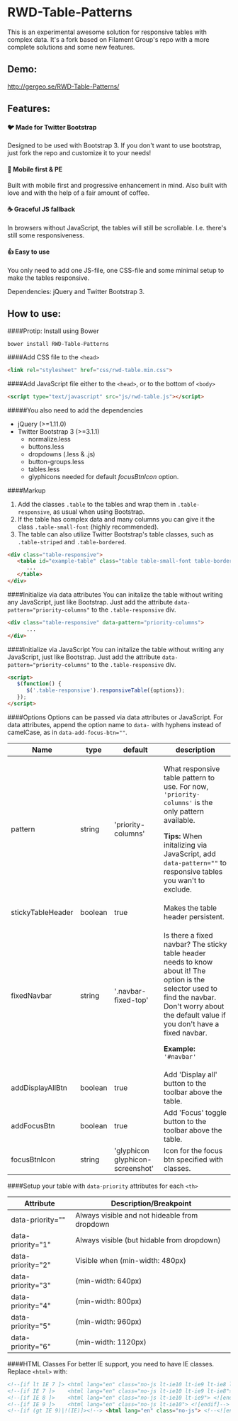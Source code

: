 RWD-Table-Patterns
==================

This is an experimental awesome solution for responsive tables with complex data. It's a fork based on Filament Group's repo with a more complete solutions and some new features.

Demo:
--------

http://gergeo.se/RWD-Table-Patterns/

Features:
--------

#### :bird: Made for Twitter Bootstrap

Designed to be used with Bootstrap 3. If you don't want to use bootstrap, just fork the repo and customize it to your needs!

#### :iphone: Mobile first & PE

Built with mobile first and progressive enhancement in mind. Also built with love and with the help of a fair amount of coffee.

#### :coffee: Graceful JS fallback

In browsers without JavaScript, the tables will still be scrollable. I.e. there's still some responsiveness.

#### :thumbsup: Easy to use

You only need to add one JS-file, one CSS-file and some minimal setup to make the tables responsive.

Dependencies: jQuery and Twitter Bootstrap 3.


How to use:
--------

####Protip: Install using Bower
```shell
bower install RWD-Table-Patterns
```

####Add CSS file to the ```<head>```
```html
<link rel="stylesheet" href="css/rwd-table.min.css">
```

####Add JavaScript file either to the ```<head>```, or to the bottom of ```<body>```
```html
<script type="text/javascript" src="js/rwd-table.js"></script>
```

#####You also need to add the dependencies
- jQuery (>=1.11.0)
- Twitter Bootstrap 3 (>=3.1.1)
   - normalize.less
   - buttons.less
   - dropdowns (.less &amp; .js)
   - button-groups.less
   - tables.less
   - glyphicons needed for default *focusBtnIcon* option.

####Markup
1. Add the classes ```.table``` to the tables and wrap them in ```.table-responsive```, as usual when using Bootstrap.
2. If the table has complex data and many columns you can give it the class ```.table-small-font``` (highly recommended).
3. The table can also utilize Twitter Bootstrap's table classes, such as ```.table-striped``` and ```.table-bordered```.
```html
<div class="table-responsive">
   <table id="example-table" class="table table-small-font table-bordered table-striped">
      ...
   </table>
</div>
```

####Initialize via data attributes
You can initalize the table without writing any JavaScript, just like Bootstrap. Just add the attribute ```data-pattern="priority-columns"``` to the ```.table-responsive``` div.
```html
<div class="table-responsive" data-pattern="priority-columns">
      ...
</div>
```

####Initialize via JavaScript
You can initalize the table without writing any JavaScript, just like Bootstrap. Just add the attribute ```data-pattern="priority-columns"``` to the ```.table-responsive``` div.
```html
<script>
   $(function() {
      $('.table-responsive').responsiveTable({options});
   });
</script>
```

####Options
Options can be passed via data attributes or JavaScript. For data attributes, append the option name to ```data-``` with hyphens instead of camelCase, as in ```data-add-focus-btn=""```.
<table>
  <thead>
   <tr>
     <th>Name</th>
     <th>type</th>
     <th>default</th>
     <th>description</th>
   </tr>
  </thead>
  <tbody>
   <tr>
     <td>pattern</td>
     <td>string</td>
     <td>'priority-columns'</td>
     <td>
       <p>What responsive table pattern to use. For now, <code>'priority-columns'</code> is the only pattern available.</p>
       <p><strong>Tips:</strong> When initalizing via JavaScript, add <code>data-pattern=""</code> to responsive tables you wan't to exclude.</p>
     </td>
   </tr>
   <tr>
     <td>stickyTableHeader</td>
     <td>boolean</td>
     <td>true</td>
     <td>Makes the table header persistent.</td>
   </tr>
   <tr>
     <td>fixedNavbar</td>
     <td>string</td>
     <td>'.navbar-fixed-top'</td>
     <td>
         <p>Is there a fixed navbar? The sticky table header needs to know about it!
           The option is the selector used to find the navbar. 
           Don't worry about the default value if you don't have a fixed navbar.</p>
         <p><strong>Example:</strong> <code>'#navbar'</code></p>
     </td>
   </tr>
   <tr>
     <td>addDisplayAllBtn</td>
     <td>boolean</td>
     <td>true</td>
     <td>Add 'Display all' button to the toolbar above the table.</td>
   </tr>
   <tr>
     <td>addFocusBtn</td>
     <td>boolean</td>
     <td>true</td>
     <td>Add 'Focus' toggle button to the toolbar above the table.</td>
   </tr>
   <tr>
     <td>focusBtnIcon</td>
     <td>string</td>
     <td>'glyphicon glyphicon-screenshot'</td>
     <td>
         Icon for the focus btn specified with classes.
     </td>
   </tr>
  </tbody>
</table>

####Setup your table with ```data-priority``` attributes for each ```<th>```

Attribute          |  Description/Breakpoint
------------------ |  ------------------
data-priority=""   |  Always visible and not hideable from dropdown
data-priority="1"  |  Always visible (but hidable from dropdown)
data-priority="2"  |  Visible when (min-width: 480px)
data-priority="3"  |  (min-width: 640px)
data-priority="4"  |  (min-width: 800px)
data-priority="5"  |  (min-width: 960px)
data-priority="6"  |  (min-width: 1120px)

####HTML Classes
For better IE support, you need to have IE classes. Replace ```<html>``` with:
```html
<!--[if lt IE 7 ]> <html lang="en" class="no-js lt-ie10 lt-ie9 lt-ie8 lt-ie7"> <![endif]-->
<!--[if IE 7 ]>    <html lang="en" class="no-js lt-ie10 lt-ie9 lt-ie8"> <![endif]-->
<!--[if IE 8 ]>    <html lang="en" class="no-js lt-ie10 lt-ie9"> <![endif]-->
<!--[if IE 9 ]>    <html lang="en" class="no-js lt-ie10"> <![endif]-->
<!--[if (gt IE 9)|!(IE)]><!--> <html lang="en" class="no-js"> <!--<![endif]-->
```
